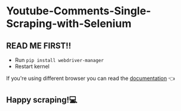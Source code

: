 # Youtube-Comments-Single-Scraping-with-Selenium
## READ ME FIRST!!
- Run `pip install webdriver-manager`
- Restart kernel

If you're using different browser you can read the [documentation](https://pypi.org/project/webdriver-manager/) 👈

## Happy scraping!💻
